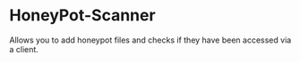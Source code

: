 # HoneyPot-Scanner
Allows you to add honeypot files and checks if they have been accessed via a client.
